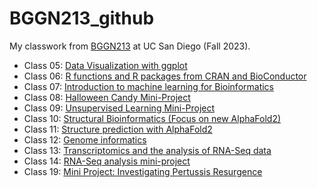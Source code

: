 # BGGN213_github
My classwork from [BGGN213](https://github.com/yuchiahuang/BGGN213_github/) at UC San Diego (Fall 2023).
 - Class 05: [Data Visualization with ggplot](https://github.com/yuchiahuang/BGGN213_github/blob/main/Class%205/Class%205.md)
 - Class 06: [R functions and R packages from CRAN and BioConductor](https://github.com/yuchiahuang/BGGN213_github/blob/main/Class%2006/Class-06.pdf)
 - Class 07: [Introduction to machine learning for Bioinformatics](https://github.com/yuchiahuang/BGGN213_github/blob/main/Class%207/Class-07-Machine-Leaning.pdf)
 - Class 08: [Halloween Candy Mini-Project](https://github.com/yuchiahuang/BGGN213_github/blob/main/Class%2010%20Halloween/Class-10-Halloween.pdf)
 - Class 09: [Unsupervised Learning Mini-Project](https://github.com/yuchiahuang/BGGN213_github/blob/main/Class%2008%20Mini-project/Class-08-Mini-project_1.pdf)
 - Class 10: [Structural Bioinformatics (Focus on new AlphaFold2)]()
 - Class 11: [Structure prediction with AlphaFold2]()
 - Class 12: [Genome informatics]()
 - Class 13: [Transcriptomics and the analysis of RNA-Seq data]()
 - Class 14: [RNA-Seq analysis mini-project]()
 - Class 19: [Mini Project: Investigating Pertussis Resurgence]()